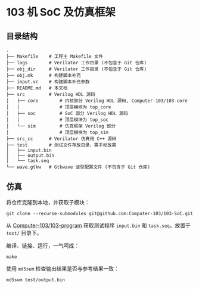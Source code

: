 # 103 机 SoC 及仿真框架

## 目录结构
```
.
├── Makefile    # 工程主 Makefile 文件
├── logs        # Verilator 工作目录 (不包含于 Git 仓库)
├── obj_dir     # Verilator 工作目录 (不包含于 Git 仓库)
├── obj.mk      # 构建脚本补充
├── input.vc    # 构建脚本补充参数
├── README.md   # 本文档
├── src         # Verilog HDL 源码
│   ├── core        # 内核部分 Verilog HDL 源码, Computer-103/103-core
│   │               # 顶层模块为 top_core
│   ├── soc         # SoC 部分 Verilog HDL 源码
│   │               # 顶层模块为 top_soc         
│   └── sim         # 仿真框架 Verilog 部分
│                   # 顶层模块为 top_sim
├── src_cc      # Verilator 仿真用 C++ 源码
├── test        # 测试文件存放目录，需手动放置
│   ├── input.bin
│   ├── output.bin
│   └── task.seq
└── wave.gtkw   # Gtkwave 波型配置文件 (不包含于 Git 仓库)
```

## 仿真
将仓库克隆到本地，并获取子模块：
```
git clone --recurse-submodules git@github.com:Computer-103/103-SoC.git
```

从 [Computer-103/103-program](https://github.com/Computer-103/103-program) 获取测试程序 `input.bin` 和 `task.seq`，放置于 `test/` 目录下。

编译、链接、运行，一气呵成：
```
make
```

使用 `md5sum` 检查输出结果是否与参考结果一致：
```
md5sum test/output.bin
```

